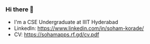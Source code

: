 ### Hi there 👋

<!--
**sohamkorade/sohamkorade** is a ✨ _special_ ✨ repository because its `README.md` (this file) appears on your GitHub profile.

Here are some ideas to get you started:

- 🔭 I’m currently working on ...
- 🌱 I’m currently learning ...
- 👯 I’m looking to collaborate on ...
- 🤔 I’m looking for help with ...
- 💬 Ask me about ...
- 📫 How to reach me: ...
- 😄 Pronouns: ...
- ⚡ Fun fact: ...
-->
* I'm a CSE Undergraduate at IIIT Hyderabad
* LinkedIn: https://www.linkedin.com/in/soham-korade/
* CV: https://sohamapps.rf.gd/cv.pdf
